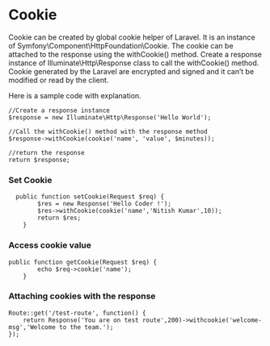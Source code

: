 # Cookie
Cookie can be created by global cookie helper of Laravel. It is an instance of Symfony\Component\HttpFoundation\Cookie. The cookie can be attached to the response using the withCookie() method. Create a response instance of Illuminate\Http\Response class to call the withCookie() method. Cookie generated by the Laravel are encrypted and signed and it can’t be modified or read by the client.

Here is a sample code with explanation.
```
//Create a response instance
$response = new Illuminate\Http\Response('Hello World');

//Call the withCookie() method with the response method
$response->withCookie(cookie('name', 'value', $minutes));

//return the response
return $response;
```

### Set Cookie
```
  public function setCookie(Request $req) {
        $res = new Response('Hello Coder !');
        $res->withCookie(cookie('name','Nitish Kumar',10));
        return $res;
    }
```


### Access cookie value
```
public function getCookie(Request $req) {
        echo $req->cookie('name');
    }
```

### Attaching cookies with the response
```
Route::get('/test-route', function() {
    return Response('You are on test route',200)->withcookie('welcome-msg','Welcome to the team.');
});
```
